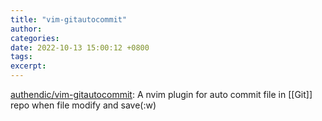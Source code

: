 ```yaml
---
title: "vim-gitautocommit"
author: 
categories: 
date: 2022-10-13 15:00:12 +0800
tags: 
excerpt: 
---
```






[authendic/vim-gitautocommit](https://github.com/authendic/vim-gitautocommit): A nvim plugin for auto commit file in [[Git]] repo when file modify and save(:w)










